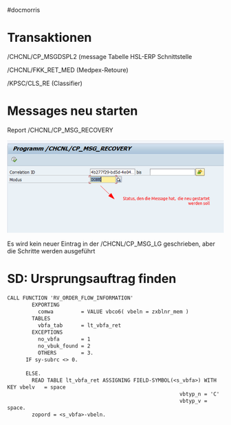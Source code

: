 #docmorris

# Transaktionen

/CHCNL/CP_MSGDSPL2 (message Tabelle HSL-ERP Schnittstelle

/CHCNL/FKK_RET_MED (Medpex-Retoure)

/KPSC/CLS_RE (Classifier)

# Messages neu starten

Report /CHCNL/CP_MSG_RECOVERY

![](../media/DM_restart_Message_report.png)

Es wird kein neuer Eintrag in der /CHCNL/CP_MSG_LG geschrieben, aber die Schritte werden ausgeführt

# SD: Ursprungsauftrag finden

```
CALL FUNCTION 'RV_ORDER_FLOW_INFORMATION'
        EXPORTING
          comwa         = VALUE vbco6( vbeln = zxblnr_mem )
        TABLES
          vbfa_tab      = lt_vbfa_ret
        EXCEPTIONS
          no_vbfa       = 1
          no_vbuk_found = 2
          OTHERS        = 3.
      IF sy-subrc <> 0.

      ELSE.
        READ TABLE lt_vbfa_ret ASSIGNING FIELD-SYMBOL(<s_vbfa>) WITH KEY vbelv   = space
                                                        vbtyp_n = 'C'
                                                        vbtyp_v = space.
        zopord = <s_vbfa>-vbeln.
```

